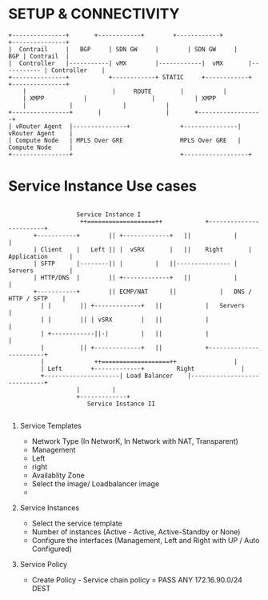SETUP & CONNECTIVITY
====================

```
+---------------+	    +------------+	      +------------+	        +---------------+
|  Contrail     |   BGP     | SDN GW     |	      | SDN GW     |    BGP	| Contrail	|
|  Controller   |-----------| vMX        |------------|  vMX       |----------- | Controller    |         	
+---------------+           +------------+ STATIC     +------------+            +---------------+
	|                        |	   ROUTE		|			|
	| XMPP			 |	     			|		 	| XMPP
	|			 |				|			| 
+----------------+		 |	         		| 		+------------------+		   
| vRouter Agent	 |---------------+				+---------------| vRouter Agent	   |
| Compute Node   | MPLS Over GRE				MPLS Over GRE	| Compute Node	   |
+----------------+								+------------------+

```


 Service Instance Use cases
 ==========================
 
 ```
 
					Service Instance I
		 		     ++===================++		    +------------------------+
		+-----------+	     ||	+-------------+   ||		    |			     |
		| Client    |	Left ||	|  vSRX	      |	  || 	Right       |	Application	     |
		| SFTP	    |--------|| | 	      |	  ||--------------- |	Servers		     |
		| HTTP/DNS  |	     ||	+-------------+	  ||		    |   		     | 
		+-----------+	     ||	ECMP/NAT	  ||		    |	DNS / HTTP / SFTP    |
		  |	|	     ||	+-------------+	  ||		    |	Servers		     |
		  |	|	     ||	| vSRX	      |	  ||		    |			     |
		  |	+------------||-|	      |	  ||		    |	           	     |
		  |		     ||	+-------------+	  ||		    +------------------------+
		  |      	     ++===================++			    |
		  |	Left		+-------------+			Right	          |
		  +---------------------| Load Balancer    |-----------------------------+
					|	      |
					+-------------+
				       Service Instance II
		
```

1) Service Templates 
	- Network Type (In NetworK, In Network with NAT, Transparent)
	- Management 
	- Left 
	- right 
	- Availablity Zone
	- Select the image/ Loadbalancer image
	- 
2) Service Instances
	- Select the service template
	- Number of instances (Active - Active, Active-Standby or None)
	- Configure the interfaces (Management, Left and Right with UP / Auto Configured) 	

3) Service Policy
	- Create Policy - Service chain policy = PASS ANY 172.16.90.0/24 DEST

